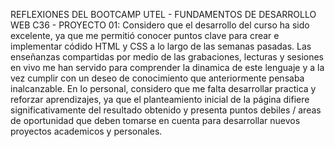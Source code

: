 REFLEXIONES DEL BOOTCAMP UTEL - FUNDAMENTOS DE DESARROLLO WEB C36 - PROYECTO 01:
Considero que el desarrollo del curso ha sido excelente, ya que me permitió conocer puntos clave para crear e implementar códido HTML y CSS a lo largo de las semanas pasadas. Las enseñanzas compartidas por medio de las grabaciones, lecturas y sesiones en vivo me han servido para comprender la dinamica de este lenguaje y a la vez cumplir con un deseo de conocimiento que anteriormente pensaba inalcanzable. En lo personal, considero que me falta desarrollar practica y reforzar aprendizajes, ya que el planteamiento inicial de la página difiere significativamente del resultado obtenido y presenta puntos debiles / areas de oportunidad que deben tomarse en cuenta para desarrollar nuevos proyectos academicos y personales.
